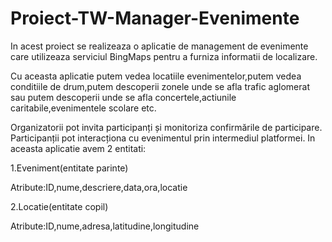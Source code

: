# Proiect-TW-Manager-Evenimente

In acest proiect se realizeaza o aplicatie de management de evenimente care utilizeaza serviciul BingMaps pentru a furniza informatii de localizare.

Cu aceasta aplicatie putem vedea locatiile evenimentelor,putem vedea conditiile de drum,putem descoperii zonele unde se afla trafic aglomerat
sau putem descoperii unde se afla concertele,actiunile caritabile,evenimentele scolare etc.

Organizatorii pot invita participanți și monitoriza confirmările de participare. Participanții pot interacționa cu evenimentul prin intermediul platformei.
In aceasta aplicatie avem 2 entitati:

1.Eveniment(entitate parinte)

   Atribute:ID,nume,descriere,data,ora,locatie
   
2.Locatie(entitate copil)

   Atribute:ID,nume,adresa,latitudine,longitudine
